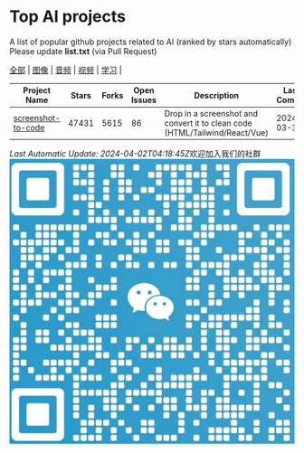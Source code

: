 # Top AI projects
A list of popular github projects related to AI (ranked by stars automatically)
Please update **list.txt** (via Pull Request)

<a href="./README.md">全部</a> |   <a href="./READMEpicture.md">图像</a> |   <a href="./READMEaudio.md">音频</a> | <a href="./READMEvideo.md">视频</a> | <a href="./READMElearn.md">学习</a> | 

| Project Name | Stars | Forks | Open Issues | Description | Last Commit |
| ------------ | ----- | ----- | ----------- | ----------- | ----------- |
| [screenshot-to-code](https://github.com/abi/screenshot-to-code) | 47431 | 5615 | 86 | Drop in a screenshot and convert it to clean code (HTML/Tailwind/React/Vue) | 2024-03-30 |

*Last Automatic Update: 2024-04-02T04:18:45Z*欢迎加入我们的社群 ![](https://raw.githubusercontent.com/mouuii/picture/master/weichat.jpg) 